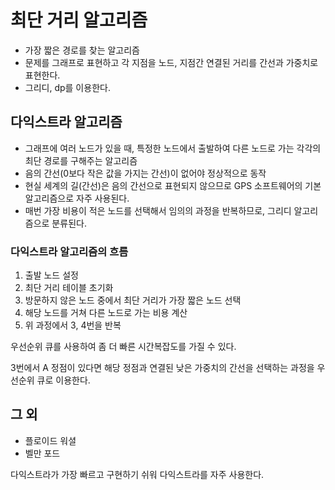 # 최단 거리 알고리즘

* 가장 짧은 경로를 찾는 알고리즘
* 문제를 그래프로 표현하고 각 지점을 노드, 지점간 연결된 거리를 간선과 가중치로 표현한다.
* 그리디, dp를 이용한다.

## 다익스트라 알고리즘

* 그래프에 여러 노드가 있을 때, 특정한 노드에서 출발하여 다른 노드로 가는 각각의 최단 경로를 구해주는 알고리즘
* 음의 간선(0보다 작은 값을 가지는 간선)이 없어야 정상적으로 동작 
* 현실 세계의 길(간선)은 음의 간선으로 표현되지 않으므로 GPS 소프트웨어의 기본 알고리즘으로 자주 사용된다.
* 매번 가장 비용이 적은 노드를 선택해서 임의의 과정을 반복하므로, 그리디 알고리즘으로 분류된다.

### 다익스트라 알고리즘의 흐름

1. 출발 노드 설정
2. 최단 거리 테이블 초기화
3. 방문하지 않은 노드 중에서 최단 거리가 가장 짧은 노드 선택
4. 해당 노드를 거쳐 다른 노드로 가는 비용 계산
5. 위 과정에서 3, 4번을 반복

우선순위 큐를 사용하여 좀 더 빠른 시간복잡도를 가질 수 있다.

3번에서 A 정점이 있다면 해당 정점과 연결된 낮은 가중치의 간선을 선택하는 과정을 우선순위 큐로 이용한다.

## 그 외

* 플로이드 워셜
* 벨만 포드

다익스트라가 가장 빠르고 구현하기 쉬워 다익스트라를 자주 사용한다.